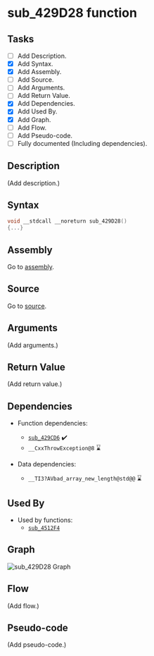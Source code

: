 # sub_429D28 function

## Tasks

- [ ] Add Description.
- [X] Add Syntax.
- [X] Add Assembly.
- [ ] Add Source.
- [ ] Add Arguments.
- [ ] Add Return Value.
- [X] Add Dependencies.
- [X] Add Used By.
- [X] Add Graph.
- [ ] Add Flow.
- [ ] Add Pseudo-code.
- [ ] Fully documented (Including dependencies).

## Description

(Add description.)

## Syntax

```c
void __stdcall __noreturn sub_429D28()
{...}
```

## Assembly

Go to [assembly](../asm/sub_429D28.asm).

## Source

Go to [source](../cc/sub_429D28.cc).

## Arguments

(Add arguments.)

## Return Value

(Add return value.)

## Dependencies

* Function dependencies:
  * [`sub_429CD6`](sub_429CD6.md) ✔️
  * `__CxxThrowException@8` ⌛


* Data dependencies:
  * `__TI3?AVbad_array_new_length@std@@` ⌛

## Used By

* Used by functions:
  * [`sub_4512F4`](../md/sub_4512F4.md)

## Graph

![sub_429D28 Graph](../svg/sub_429D28.svg "sub_429D28 Graph")

## Flow

(Add flow.)

## Pseudo-code

(Add pseudo-code.)

